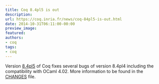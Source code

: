 ```yaml
---
title: Coq 8.4pl5 is out
description:
url: https://coq.inria.fr/news/coq-84pl5-is-out.html
date: 2014-10-31T06:11:00-00:00
preview_image:
featured:
authors:
- coq
tags:
- coq
---
```



<p>Version <a href="https://coq.inria.fr/coq-84">8.4pl5</a> of Coq fixes several bugs of version 8.4pl4 including the compatibility with OCaml 4.02. More information to be found in the <a href="https://coq.inria.fr/distrib/V8.4pl5/CHANGES">CHANGES</a> file.</p>

 
